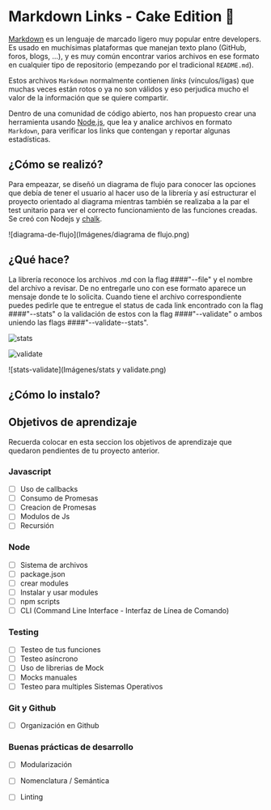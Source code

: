 # Markdown Links - Cake Edition :cake:

[Markdown](https://es.wikipedia.org/wiki/Markdown) es un lenguaje de marcado
ligero muy popular entre developers. Es usado en muchísimas plataformas que
manejan texto plano (GitHub, foros, blogs, ...), y es muy común
encontrar varios archivos en ese formato en cualquier tipo de repositorio
(empezando por el tradicional `README.md`).

Estos archivos `Markdown` normalmente contienen _links_ (vínculos/ligas) que
muchas veces están rotos o ya no son válidos y eso perjudica mucho el valor de
la información que se quiere compartir.

Dentro de una comunidad de código abierto, nos han propuesto crear una
herramienta usando [Node.js](https://nodejs.org/), que lea y analice archivos
en formato `Markdown`, para verificar los links que contengan y reportar
algunas estadísticas.

## ¿Cómo se realizó?
Para empeazar, se diseñó un diagrama de flujo para conocer las opciones que debía de tener el usuario al hacer uso de la librería y así estructurar el proyecto orientado al diagrama mientras también se realizaba a la par el test unitario para ver el correcto funcionamiento de las funciones creadas.
Se creó con Nodejs y [chalk](https://www.npmjs.com/package/chalk).

![diagrama-de-flujo](Imágenes/diagrama de flujo.png)

## ¿Qué hace?

La librería reconoce los archivos .md con la flag ####"--file" y el nombre del archivo a revisar. De no entregarle uno con ese formato aparece un mensaje donde te lo solicita.
Cuando tiene el archivo correspondiente puedes pedirle que te entregue el status de cada link encontrado con la flag ####"--stats" o la validación de estos con la flag ####"--validate" o ambos uniendo las flags ####"--validate--stats".

![stats](Imágenes/stats.png)

![validate](Imágenes/validate.png)

![stats-validate](Imágenes/stats y validate.png)

## ¿Cómo lo instalo?



## Objetivos de aprendizaje

Recuerda colocar en esta seccion los objetivos de aprendizaje que quedaron 
pendientes de tu proyecto anterior.

### Javascript
- [ ] Uso de callbacks
- [ ] Consumo de Promesas
- [ ] Creacion de Promesas
- [ ] Modulos de Js
- [ ] Recursión

### Node
- [ ] Sistema de archivos
- [ ] package.json
- [ ] crear modules
- [ ] Instalar y usar modules
- [ ] npm scripts
- [ ] CLI (Command Line Interface - Interfaz de Línea de Comando)

### Testing
- [ ] Testeo de tus funciones
- [ ] Testeo asíncrono
- [ ] Uso de librerias de Mock
- [ ] Mocks manuales
- [ ] Testeo para multiples Sistemas Operativos

### Git y Github
- [ ] Organización en Github

### Buenas prácticas de desarrollo
- [ ] Modularización
- [ ] Nomenclatura / Semántica
- [ ] Linting

